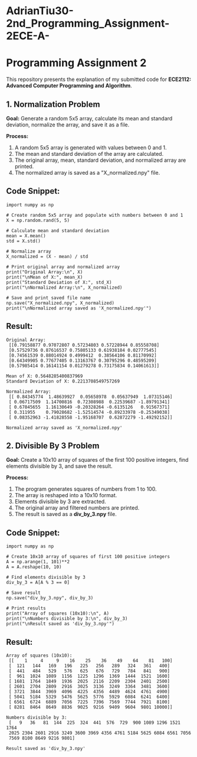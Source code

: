 # AdrianTiu30-2nd_Programming_Assignment-2ECE-A-

# Programming Assignment 2

This repository presents the explanation of my submitted code for 
**ECE2112: Advanced Computer Programming and Algorithm**.

## 1. Normalization Problem
**Goal:** Generate a random 5x5 array, calculate its mean and standard deviation, normalize the array, and save it as a file.

**Process:**
1. A random 5x5 array is generated with values between 0 and 1.
2. The mean and standard deviation of the array are calculated.
3. The original array, mean, standard deviation, and normalized array are printed.
4. The normalized array is saved as a "X_normalized.npy" file.

## Code Snippet:
```
import numpy as np

# Create random 5x5 array and populate with numbers between 0 and 1
X = np.random.rand(5, 5)

# Calculate mean and standard deviation
mean = X.mean()
std = X.std()

# Normalize array 
X_normalized = (X - mean) / std

# Print original array and normalized array
print("Original Array:\n", X)
print("\nMean of X:", mean_X)
print("Standard Deviation of X:", std_X)
print("\nNormalized Array:\n", X_normalized)

# Save and print saved file name
np.save("X_normalized.npy", X_normalized)
print("\nNormalized array saved as 'X_normalized.npy'")
```

## Result:
```
Original Array:
 [[0.79158877 0.97072807 0.57234803 0.57228944 0.85558708]
 [0.57529736 0.87616537 0.75805133 0.61938184 0.02777545]
 [0.74561539 0.88014924 0.4999412  0.38564106 0.81170992]
 [0.64349905 0.77677405 0.13163767 0.30795296 0.48595209]
 [0.57985414 0.16141154 0.01279278 0.73175834 0.14061613]]

Mean of X: 0.5648285400837969
Standard Deviation of X: 0.2213708549757269

Normalized Array:
 [[ 0.84345774  1.48639927  0.05658978  0.05637949  1.07315146]
 [ 0.06717509  1.14700816  0.72308988  0.22539687 -1.89791341]
 [ 0.67845655  1.16130649 -0.20328264 -0.6135126   0.91567371]
 [ 0.311955    0.79028682 -1.52514574 -0.89233978 -0.25349038]
 [ 0.08352963 -1.41828558 -1.95168707  0.62872279 -1.49292152]]

Normalized array saved as 'X_normalized.npy'
```

## 2. Divisible By 3 Problem

**Goal:** Create a 10x10 array of squares of the first 100 positive integers, find elements divisible by 3, and save the result.

**Process:**
1. The program generates squares of numbers from 1 to 100.
2. The array is reshaped into a 10x10 format.
3. Elements divisible by 3 are extracted.
4. The original array and filtered numbers are printed.
5. The result is saved as a **div_by_3.npy** file.

## Code Snippet:
```
import numpy as np

# Create 10x10 array of squares of first 100 positive integers
A = np.arange(1, 101)**2
A = A.reshape(10, 10)

# Find elements divisible by 3
div_by_3 = A[A % 3 == 0]

# Save result
np.save("div_by_3.npy", div_by_3)

# Print results
print("Array of squares (10x10):\n", A)
print("\nNumbers divisible by 3:\n", div_by_3)
print("\nResult saved as 'div_by_3.npy'")
```

## Result:
```
Array of squares (10x10):
 [[    1     4     9    16    25    36    49    64    81   100]
 [  121   144   169   196   225   256   289   324   361   400]
 [  441   484   529   576   625   676   729   784   841   900]
 [  961  1024  1089  1156  1225  1296  1369  1444  1521  1600]
 [ 1681  1764  1849  1936  2025  2116  2209  2304  2401  2500]
 [ 2601  2704  2809  2916  3025  3136  3249  3364  3481  3600]
 [ 3721  3844  3969  4096  4225  4356  4489  4624  4761  4900]
 [ 5041  5184  5329  5476  5625  5776  5929  6084  6241  6400]
 [ 6561  6724  6889  7056  7225  7396  7569  7744  7921  8100]
 [ 8281  8464  8649  8836  9025  9216  9409  9604  9801 10000]]

Numbers divisible by 3:
 [   9   36   81  144  225  324  441  576  729  900 1089 1296 1521 1764
 2025 2304 2601 2916 3249 3600 3969 4356 4761 5184 5625 6084 6561 7056
 7569 8100 8649 9216 9801]

Result saved as 'div_by_3.npy'
```

